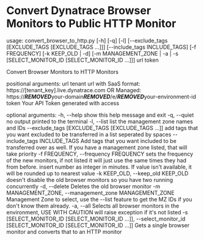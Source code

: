 # Convert Dynatrace Browser Monitors to Public HTTP Monitor

usage: convert_browser_to_http.py [-h] [-q] [-l]
                                  [--exclude_tags [EXCLUDE_TAGS [EXCLUDE_TAGS ...]]]
                                  [--include_tags INCLUDE_TAGS] [-f FREQUENCY]
                                  [-k KEEP_OLD | -d]
                                  [-m MANAGEMENT_ZONE | -a | -s [SELECT_MONITOR_ID [SELECT_MONITOR_ID ...]]]
                                  url token

Convert Browser Monitors to HTTP Monitors

positional arguments:
  url                   tenant url with SaaS format:
                        https://[tenant_key].live.dynatrace.com OR Managed:
                        https://***REMOVED***your-domain***REMOVED***/e/***REMOVED***your-environment-id
  token                 Your API Token generated with access

optional arguments:
  -h, --help            show this help message and exit
  -q, --quiet           no output printed to the terminal
  -l, --list            list the management zone names and IDs
  --exclude_tags [EXCLUDE_TAGS [EXCLUDE_TAGS ...]]
                        add tags that you want excluded to be transferred in a
                        list seperated by spaces
  --include_tags INCLUDE_TAGS
                        Add tags that you want included to be transferred over
                        as well. If you have a management zone listed, that
                        will take priority
  -f FREQUENCY, --frequency FREQUENCY
                        sets the frequency of the new monitors, if not listed
                        it will just use the same times they had from before.
                        insert number as integer in minutes. If value isn't
                        available, it will be rounded up to nearest value
  -k KEEP_OLD, --keep_old KEEP_OLD
                        doesn't disable the old browser monitors so you have
                        two running concurrently
  -d, --delete          Deletes the old browser monitor
  -m MANAGEMENT_ZONE, --management_zone MANAGEMENT_ZONE
                        Management Zone to select, use the --list feature to
                        get the MZ IDs if you don't know them already.
  -a, --all             Selects all browser monitors in the environment, USE
                        WITH CAUTION will raise exception if it's not listed
  -s [SELECT_MONITOR_ID [SELECT_MONITOR_ID ...]], --select_monitor_id [SELECT_MONITOR_ID [SELECT_MONITOR_ID ...]]
                        Gets a single browser monitor and converts that to an
                        HTTP monitor

